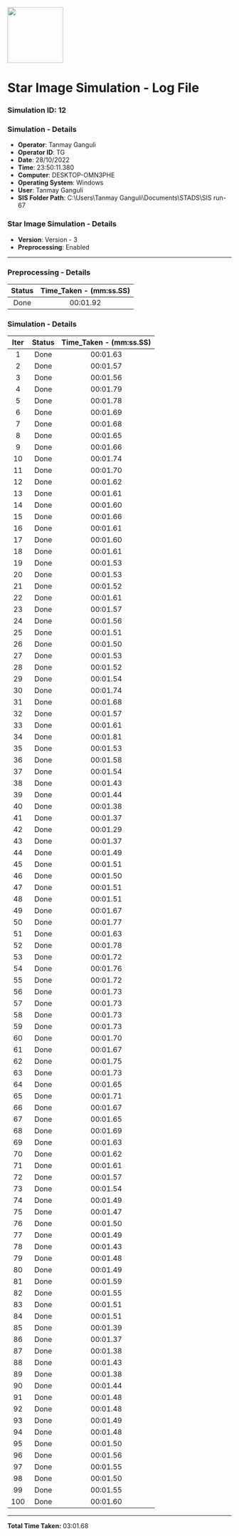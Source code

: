 [<img src="https://www.aero.iitb.ac.in/satlab/images/IITBSSP2019.png" width="125"/>](image.png)

# Star Image Simulation - Log File

### Simulation ID: 12

### Simulation - Details
* **Operator**: Tanmay Ganguli
* **Operator ID**: TG
* **Date**: 28/10/2022
* **Time**: 23:50:11.380
* **Computer**: DESKTOP-OMN3PHE
* **Operating System**: Windows
* **User**: Tanmay Ganguli
* **SIS Folder Path**: C:\Users\Tanmay Ganguli\Documents\STADS\SIS run-67

### Star Image Simulation - Details
* **Version**: Version - 3
* **Preprocessing**: Enabled

---

### Preprocessing - Details

|Status|Time_Taken - (mm:ss.SS)
|:---:|:---:|
|Done|00:01.92|

### Simulation - Details

|Iter|Status|Time_Taken - (mm:ss.SS)|
|:---:|:---:|:---:|
|1|Done|00:01.63|
|2|Done|00:01.57|
|3|Done|00:01.56|
|4|Done|00:01.79|
|5|Done|00:01.78|
|6|Done|00:01.69|
|7|Done|00:01.68|
|8|Done|00:01.65|
|9|Done|00:01.66|
|10|Done|00:01.74|
|11|Done|00:01.70|
|12|Done|00:01.62|
|13|Done|00:01.61|
|14|Done|00:01.60|
|15|Done|00:01.66|
|16|Done|00:01.61|
|17|Done|00:01.60|
|18|Done|00:01.61|
|19|Done|00:01.53|
|20|Done|00:01.53|
|21|Done|00:01.52|
|22|Done|00:01.61|
|23|Done|00:01.57|
|24|Done|00:01.56|
|25|Done|00:01.51|
|26|Done|00:01.50|
|27|Done|00:01.53|
|28|Done|00:01.52|
|29|Done|00:01.54|
|30|Done|00:01.74|
|31|Done|00:01.68|
|32|Done|00:01.57|
|33|Done|00:01.61|
|34|Done|00:01.81|
|35|Done|00:01.53|
|36|Done|00:01.58|
|37|Done|00:01.54|
|38|Done|00:01.43|
|39|Done|00:01.44|
|40|Done|00:01.38|
|41|Done|00:01.37|
|42|Done|00:01.29|
|43|Done|00:01.37|
|44|Done|00:01.49|
|45|Done|00:01.51|
|46|Done|00:01.50|
|47|Done|00:01.51|
|48|Done|00:01.51|
|49|Done|00:01.67|
|50|Done|00:01.77|
|51|Done|00:01.63|
|52|Done|00:01.78|
|53|Done|00:01.72|
|54|Done|00:01.76|
|55|Done|00:01.72|
|56|Done|00:01.73|
|57|Done|00:01.73|
|58|Done|00:01.73|
|59|Done|00:01.73|
|60|Done|00:01.70|
|61|Done|00:01.67|
|62|Done|00:01.75|
|63|Done|00:01.73|
|64|Done|00:01.65|
|65|Done|00:01.71|
|66|Done|00:01.67|
|67|Done|00:01.65|
|68|Done|00:01.69|
|69|Done|00:01.63|
|70|Done|00:01.62|
|71|Done|00:01.61|
|72|Done|00:01.57|
|73|Done|00:01.54|
|74|Done|00:01.49|
|75|Done|00:01.47|
|76|Done|00:01.50|
|77|Done|00:01.49|
|78|Done|00:01.43|
|79|Done|00:01.48|
|80|Done|00:01.49|
|81|Done|00:01.59|
|82|Done|00:01.55|
|83|Done|00:01.51|
|84|Done|00:01.51|
|85|Done|00:01.39|
|86|Done|00:01.37|
|87|Done|00:01.38|
|88|Done|00:01.43|
|89|Done|00:01.38|
|90|Done|00:01.44|
|91|Done|00:01.48|
|92|Done|00:01.48|
|93|Done|00:01.49|
|94|Done|00:01.48|
|95|Done|00:01.50|
|96|Done|00:01.56|
|97|Done|00:01.55|
|98|Done|00:01.50|
|99|Done|00:01.55|
|100|Done|00:01.60|

---

**Total Time Taken:** 03:01.68
